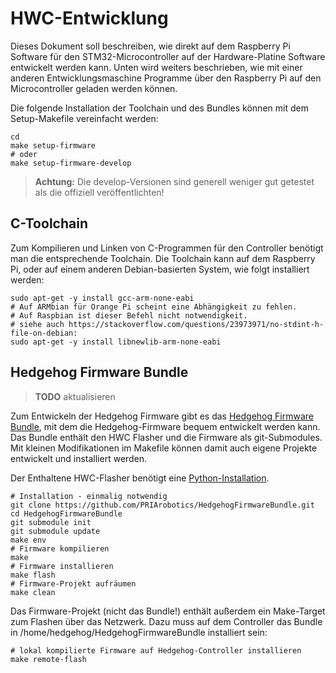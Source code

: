 # HWC-Entwicklung

Dieses Dokument soll beschreiben, wie direkt auf dem Raspberry Pi Software für den STM32-Microcontroller auf der Hardware-Platine Software entwickelt werden kann.
Unten wird weiters beschrieben, wie mit einer anderen Entwicklungsmaschine Programme über den Raspberry Pi auf den Microcontroller geladen werden können.

Die folgende Installation der Toolchain und des Bundles können mit dem Setup-Makefile vereinfacht werden:

    cd
    make setup-firmware
    # oder
    make setup-firmware-develop

> **Achtung:** Die develop-Versionen sind generell weniger gut getestet als die offiziell veröffentlichten!

## C-Toolchain

Zum Kompilieren und Linken von C-Programmen für den Controller benötigt man die entsprechende Toolchain.
Die Toolchain kann auf dem Raspberry Pi, oder auf einem anderen Debian-basierten System, wie folgt installiert werden:

    sudo apt-get -y install gcc-arm-none-eabi
    # Auf ARMbian für Orange Pi scheint eine Abhängigkeit zu fehlen.
    # Auf Raspbian ist dieser Befehl nicht notwendigkeit.
    # siehe auch https://stackoverflow.com/questions/23973971/no-stdint-h-file-on-debian:
    sudo apt-get -y install libnewlib-arm-none-eabi

## Hedgehog Firmware Bundle

> **TODO** aktualisieren

Zum Entwickeln der Hedgehog Firmware gibt es das [Hedgehog Firmware Bundle](https://github.com/PRIArobotics/HedgehogFirmwareBundle),
mit dem die Hedgehog-Firmware bequem entwickelt werden kann.
Das Bundle enthält den HWC Flasher und die Firmware als git-Submodules.
Mit kleinen Modifikationen im Makefile können damit auch eigene Projekte entwickelt und installiert werden.

Der Enthaltene HWC-Flasher benötigt eine [Python-Installation](python.md).

    # Installation - einmalig notwendig
    git clone https://github.com/PRIArobotics/HedgehogFirmwareBundle.git
    cd HedgehogFirmwareBundle
    git submodule init
    git submodule update
    make env
    # Firmware kompilieren
    make
    # Firmware installieren
    make flash
    # Firmware-Projekt aufräumen
    make clean

Das Firmware-Projekt (nicht das Bundle!) enthält außerdem ein Make-Target zum Flashen über das Netzwerk.
Dazu muss auf dem Controller das Bundle in /home/hedgehog/HedgehogFirmwareBundle installiert sein:

    # lokal kompilierte Firmware auf Hedgehog-Controller installieren
    make remote-flash
